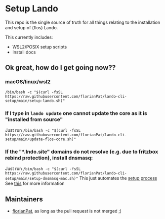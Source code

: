 # Setup Lando

This repo is the single source of truth for all things relating to the installation and setup of (flos) Lando.

This currently includes:

* WSL2/POSIX setup scripts
* Install docs

## Ok great, how do I get going now??

### macOS/linux/wsl2

`/bin/bash -c "$(curl -fsSL https://raw.githubusercontent.com/florianPat/lando-cli-setup/main/setup-lando.sh)"`

### If I type in ```lando update``` one cannot update the core as it is "installed from source"

Just run `/bin/bash -c "$(curl -fsSL https://raw.githubusercontent.com/florianPat/lando-cli-setup/main/update-flos-core.sh)"`

### If the "*.lndo.site" domains do not resolve (e.g. due to fritzbox rebind protection), install dnsmasq:

Just run `/bin/bash -c "$(curl -fsSL https://raw.githubusercontent.com/florianPat/lando-cli-setup/main/setup-dnsmasq-mac.sh)"`
This just automates the [setup process](https://docs.lando.dev/guides/offline-dev.html#mac-specific-instructions)
See [this](https://docs.lando.dev/help/dns-rebind.html) for more information

## Maintainers

- [florianPat](https://github.com/florianPat), as long as the pull request is not merged ;)
